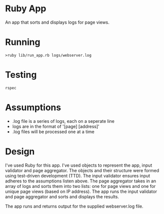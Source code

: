 # Ruby App

An app that sorts and displays logs for page views.

# Running

`>ruby lib/run_app.rb logs/webserver.log`

# Testing

`rspec`

# Assumptions

 - .log file is a series of logs, each on a seperate line
 - logs are in the format of '[page] [address]'
 - .log files will be processed one at a time

# Design

I've used Ruby for this app. I've used objects to represent the app, input validator and page aggregator. The objects and their structure were formed using test-driven development (TTD). The input validator ensures input adheres to the assumptions listen above. The page aggregator takes in an array of logs and sorts them into two lists: one for page views and one for unique page views (based on IP address). The app runs the input validator and page aggregator and sorts and displays the results.

The app runs and returns output for the supplied webserver.log file. 

